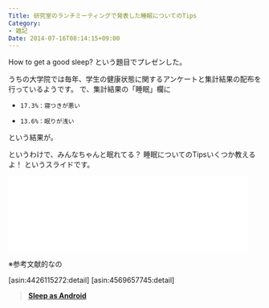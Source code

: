 ```yaml
---
Title: 研究室のランチミーティングで発表した睡眠についてのTips
Category:
- 雑記
Date: 2014-07-16T08:14:15+09:00
---
```


How to get a good sleep? という題目でプレゼンした。

うちの大学院では毎年、学生の健康状態に関するアンケートと集計結果の配布を行っているようです。
で、集計結果の「睡眠」欄に

*     17.3%：寝つきが悪い
*     13.6%：眠りが浅い

という結果が。

というわけで、みんなちゃんと眠れてる？ 
睡眠についてのTipsいくつか教えるよ！ というスライドです。

<iframe src="//www.slideshare.net/slideshow/embed_code/37019416" width="476" frameborder="0" marginwidth="0" marginheight="0" scrolling="no"></iframe>


<!-- more -->


※参考文献的なの



[asin:4426115272:detail]
[asin:4569657745:detail]

> <b><a href="http://market.android.com/details?id=com.urbandroid.sleep&hl=ja">Sleep as Android</a></b>

